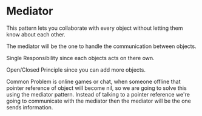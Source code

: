 # Mediator

This pattern lets you collaborate with every object without letting them know about each other.

The mediator will be the one to handle the communication between objects.

Single Responsibility since each objects acts on there own.

Open/Closed Principle since you can add more objects.

Common Problem is online games or chat, when someone offline that pointer reference of object will become nil, so we are going to solve this using the mediator pattern. Instead of talking to a pointer reference we're going to communicate with the mediator then the mediator will be the one sends information.
